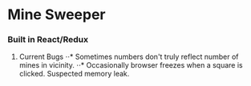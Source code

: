 # Mine Sweeper

### Built in React/Redux

1. Current Bugs
⋅⋅* Sometimes numbers don't truly reflect number of mines in vicinity.
⋅⋅* Occasionally browser freezes when a square is clicked. Suspected memory leak.